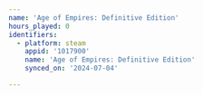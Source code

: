 ```yaml
---
name: 'Age of Empires: Definitive Edition'
hours_played: 0
identifiers:
  - platform: steam
    appid: '1017900'
    name: 'Age of Empires: Definitive Edition'
    synced_on: '2024-07-04'

---
```

